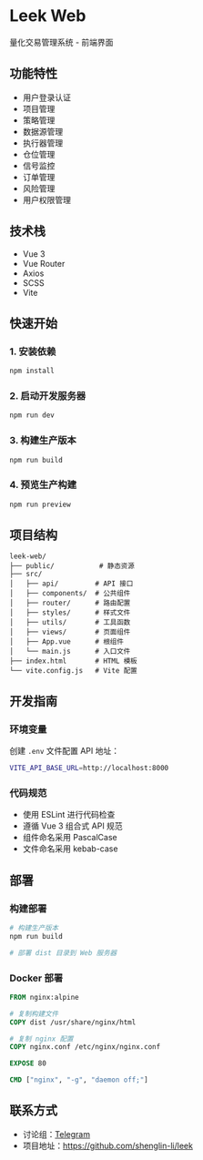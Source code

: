 # Leek Web

量化交易管理系统 - 前端界面

## 功能特性

- 用户登录认证
- 项目管理
- 策略管理
- 数据源管理
- 执行器管理
- 仓位管理
- 信号监控
- 订单管理
- 风险管理
- 用户权限管理

## 技术栈

- Vue 3
- Vue Router
- Axios
- SCSS
- Vite

## 快速开始

### 1. 安装依赖

```bash
npm install
```

### 2. 启动开发服务器

```bash
npm run dev
```

### 3. 构建生产版本

```bash
npm run build
```

### 4. 预览生产构建

```bash
npm run preview
```

## 项目结构

```
leek-web/
├── public/           # 静态资源
├── src/
│   ├── api/         # API 接口
│   ├── components/  # 公共组件
│   ├── router/      # 路由配置
│   ├── styles/      # 样式文件
│   ├── utils/       # 工具函数
│   ├── views/       # 页面组件
│   ├── App.vue      # 根组件
│   └── main.js      # 入口文件
├── index.html       # HTML 模板
└── vite.config.js   # Vite 配置
```

## 开发指南

### 环境变量

创建 `.env` 文件配置 API 地址：

```bash
VITE_API_BASE_URL=http://localhost:8000
```

### 代码规范

- 使用 ESLint 进行代码检查
- 遵循 Vue 3 组合式 API 规范
- 组件命名采用 PascalCase
- 文件命名采用 kebab-case

## 部署

### 构建部署

```bash
# 构建生产版本
npm run build

# 部署 dist 目录到 Web 服务器
```

### Docker 部署

```dockerfile
FROM nginx:alpine

# 复制构建文件
COPY dist /usr/share/nginx/html

# 复制 nginx 配置
COPY nginx.conf /etc/nginx/nginx.conf

EXPOSE 80

CMD ["nginx", "-g", "daemon off;"]
```

## 联系方式

- 讨论组：<a href="https://t.me/+lFHR-vTZ6Y1iZTU1">Telegram</a>
- 项目地址：https://github.com/shenglin-li/leek 